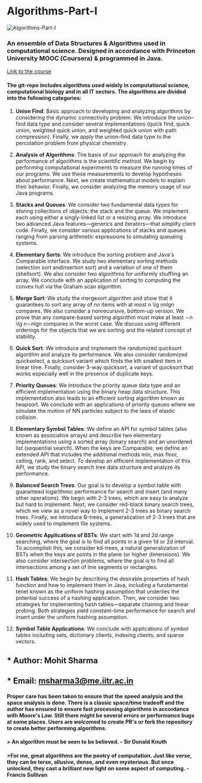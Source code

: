 # Algorithms-Part-I
![Algorithms-Part-I](https://s3.amazonaws.com/coursera_assets/meta_images/generated/XDP/XDP~COURSE!~algorithms-part1/XDP~COURSE!~algorithms-part1.jpeg)

### An ensemble of Data Structures &amp; Algorithms used in computational science. Designed in accordance with Princeton University MOOC (Coursera) &amp; programmed in Java.

[Link to the course](https://online.princeton.edu/node/201)

#### The git-repo includes algorithms used widely in computational science, computational biology and in all IT sectors. The algorithms are divided into the following categories:

1. **Union Find**: Basic approach to developing and analyzing algorithms by considering the dynamic connectivity problem. We introduce the union–find data type and consider several implementations (quick find, quick union, weighted quick union, and weighted quick union with path compression). Finally, we apply the union–find data type to the percolation problem from physical chemistry.

2. **Analysis of Algorithms**: The basis of our approach for analyzing the performance of algorithms is the scientific method. We begin by performing computational experiments to measure the running times of our programs. We use these measurements to develop hypotheses about performance. Next, we create mathematical models to explain their behavior. Finally, we consider analyzing the memory usage of our Java programs.

3. **Stacks and Queues**: We consider two fundamental data types for storing collections of objects: the stack and the queue. We implement each using either a singly-linked list or a resizing array. We introduce two advanced Java features—generics and iterators—that simplify client code. Finally, we consider various applications of stacks and queues ranging from parsing arithmetic expressions to simulating queueing systems.

4. **Elementary Sorts**: We introduce the sorting problem and Java's Comparable interface. We study two elementary sorting methods (selection sort andinsertion sort) and a variation of one of them (shellsort). We also consider two algorithms for uniformly shuffling an array. We conclude with an application of sorting to computing the convex hull via the Graham scan algorithm.

5. **Merge Sort**: We study the mergesort algorithm and show that it guarantees to sort any array of nn items with at most n \lg nnlgn compares. We also consider a nonrecursive, bottom-up version. We prove that any compare-based sorting algorithm must make at least ∼n \lg n∼nlgn compares in the worst case. We discuss using different orderings for the objects that we are sorting and the related concept of stability.

6. **Quick Sort**: We introduce and implement the randomized quicksort algorithm and analyze its performance. We also consider randomized quickselect, a quicksort variant which finds the kth smallest item in linear time. Finally, consider 3-way quicksort, a variant of quicksort that works especially well in the presence of duplicate keys.

7. **Priority Queues**: We introduce the priority queue data type and an efficient implementation using the binary heap data structure. This implementation also leads to an efficient sorting algorithm known as heapsort. We conclude with an applications of priority queues where we simulate the motion of NN particles subject to the laws of elastic collision.

8. **Elementary Symbol Tables**: We define an API for symbol tables (also known as associative arrays) and describe two elementary implementations using a sorted array (binary search) and an unordered list (sequential search). When the keys are Comparable, we define an extended API that includes the additional methods min, max floor, ceiling, rank, and select. To develop an efficient implementation of this API, we study the binary search tree data structure and analyze its performance.

9. **Balanced Search Trees**: Our goal is to develop a symbol table with guaranteed logarithmic performance for search and insert (and many other operations). We begin with 2-3 trees, which are easy to analyze but hard to implement. Next, we consider red-black binary search trees, which we view as a novel way to implement 2-3 trees as binary search trees. Finally, we introduce B-trees, a generalization of 2-3 trees that are widely used to implement file systems.

10. **Geometric Applications of BSTs**: We start with 1d and 2d range searching, where the goal is to find all points in a given 1d or 2d interval. To accomplish this, we consider kd-trees, a natural generalization of BSTs when the keys are points in the plane (or higher dimensions). We also consider intersection problems, where the goal is to find all intersections among a set of line segments or rectangles.

11. **Hash Tables**: We begin by describing the desirable properties of hash function and how to implement them in Java, including a fundamental tenet known as the uniform hashing assumption that underlies the potential success of a hashing application. Then, we consider two strategies for implementing hash tables—separate chaining and linear probing. Both strategies yield constant-time performance for search and insert under the uniform hashing assumption. 

12. **Symbol Table Applications**: We conclude with applications of symbol tables including sets, dictionary clients, indexing clients, and sparse vectors.

## * **Author: Mohit Sharma**
## * **Email: msharma3@me.iitr.ac.in**

#### Proper care has been taken to ensure that the speed analysis and the space analysis is done. There is a classic space/time tradeoff and the author has ensured to ensure fast processing algorithms in accordance with Moore's Law. Still there might be several errors or performance bugs at some places. Users are welcomed to create PR's or fork the repository to create better performing algorithms.

#### > An algorithm must be seen to be believed. - Sir Donald Knuth

#### >For me, great algorithms are the poetry of computation. Just like verse, they can be terse, allusive, dense, and even mysterious. But once unlocked, they cast a brilliant new light on some aspect of computing. - Francis Sullivan
